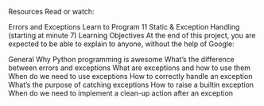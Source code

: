 Resources Read or watch:

Errors and Exceptions Learn to Program 11 Static & Exception Handling (starting at minute 7) Learning Objectives At the end of this project, you are expected to be able to explain to anyone, without the help of Google:

General Why Python programming is awesome What’s the difference between errors and exceptions What are exceptions and how to use them When do we need to use exceptions How to correctly handle an exception What’s the purpose of catching exceptions How to raise a builtin exception When do we need to implement a clean-up action after an exception
